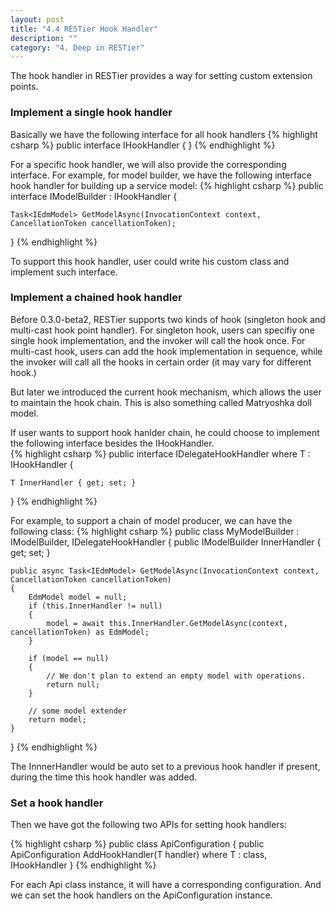 ```yaml
---
layout: post
title: "4.4 RESTier Hook Handler"
description: ""
category: "4. Deep in RESTier"
---
```


The hook handler in RESTier provides a way for setting custom extension points.

### Implement a single hook handler
Basically we have the following interface for all hook handlers
{% highlight csharp %}
public interface IHookHandler
{
}
{% endhighlight %}

For a specific hook handler, we will also provide the corresponding interface.
For example, for model builder, we have the following interface hook handler for building up a service model:
{% highlight csharp %}
public interface IModelBuilder : IHookHandler
{
 
	Task<IEdmModel> GetModelAsync(InvocationContext context, CancellationToken cancellationToken);
}
{% endhighlight %}

To support this hook handler, user could write his custom class and implement such interface.

### Implement a chained hook handler
Before 0.3.0-beta2, RESTier supports two kinds of hook (singleton hook and multi-cast hook point handler).
For singleton hook, users can specifiy one single hook implementation, and the invoker will call the hook once.
For multi-cast hook, users can add the hook implementation in sequence, while the invoker will call all the hooks in certain order (it may vary for different hook.)

But later we introduced the current hook mechanism, which allows the user to maintain the hook chain. This is also something called Matryoshka doll model.

If user wants to support hook hanlder chain, he could choose to implement the following interface besides the IHookHandler.  
{% highlight csharp %}
public interface IDelegateHookHandler<T> where T : IHookHandler
{
	
	T InnerHandler { get; set; }
}
{% endhighlight %}

For example, to support a chain of model producer, we can have the following class: 
{% highlight csharp %}
public class MyModelBuilder : IModelBuilder, IDelegateHookHandler<IModelBuilder>
{
	public IModelBuilder InnerHandler { get; set; }
	
	public async Task<IEdmModel> GetModelAsync(InvocationContext context, CancellationToken cancellationToken)
	{
		EdmModel model = null;
		if (this.InnerHandler != null)
		{
			model = await this.InnerHandler.GetModelAsync(context, cancellationToken) as EdmModel;
		}

		if (model == null)
		{
			// We don't plan to extend an empty model with operations.
			return null;
		}

		// some model extender
		return model;
	}
}
{% endhighlight %}

The InnnerHandler would be auto set to a previous hook handler if present, during the time this hook handler was added.

### Set a hook handler
Then we have got the following two APIs for setting hook handlers:

{% highlight csharp %}
public class ApiConfiguration 
{
	public ApiConfiguration AddHookHandler<T>(T handler) where T : class, IHookHandler
}
{% endhighlight %}

For each Api class instance, it will have a corresponding configuration. And we can set the hook handlers on the ApiConfiguration instance.

